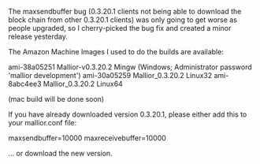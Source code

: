 The maxsendbuffer bug (0.3.20.1 clients not being able to download the block chain from other 0.3.20.1 clients) was only going to get
worse as people upgraded, so I cherry-picked the bug fix and created a minor release yesterday.

The Amazon Machine Images I used to do the builds are available:

  ami-38a05251   Mallior-v0.3.20.2 Mingw    (Windows; Administrator password 'mallior development')
  ami-30a05259   Mallior_0.3.20.2 Linux32
  ami-8abc4ee3   Mallior_0.3.20.2 Linux64

(mac build will be done soon)

If you have already downloaded version 0.3.20.1, please either add this to your mallior.conf file:

  maxsendbuffer=10000
  maxreceivebuffer=10000

... or download the new version.
